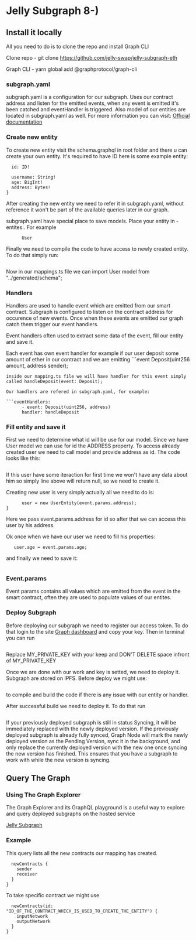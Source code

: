 # Jelly Subgraph 8-)

## Install it locally

All you need to do is to clone the repo and install Graph CLI

Clone repo - git clone https://github.com/jelly-swap/jelly-subgraph-eth

Graph CLI - yarn global add @graphprotocol/graph-cli

### subgraph.yaml

subgraph.yaml is a configuration for our subgraph. Uses our contract address and listen for the emitted events, when any event is emitted it's been catched and eventHandler is triggered. Also model of our entities are located in subgraph.yaml as well. For more information you can visit: [Official documentation](https://thegraph.com/docs/define-a-subgraph#the-subgraph-manifest)

### Create new entity

To create new entity visit the schema.graphql in root folder and there u can create your own entity. It's required to have ID here is some example entity:

```type User @entity {
  id: ID!

  username: String!
  age: BigInt!
  address: Bytes!
}
```

After creating the new entity we need to refer it in subgraph.yaml, without reference it won't be part of the available queries later in our graph.

subgraph.yaml have special place to save models. Place your entity in -entites:. For example

```-entites:
      User
```

Finally we need to compile the code to have access to newly created entity. To do that simply run:

```npm run codegen

```

Now in our mappings.ts file we can import User model from "../generated/schema";

### Handlers

Handlers are used to handle event which are emitted from our smart contract. Subgraph is configured to listen on the contract address for occurence of new events. Once when these events are emitted our graph catch them trigger our event handlers.

Event handlers often used to extract some data of the event, fill our entity and save it.

Each event has own event handler for example if our user deposit some amount of ether in our contract and we are emitting ```event Deposit(uint256 amount, address sender);

````
inside our mapping.ts file we will have handler for this event simply called handleDeposit(event: Deposit);

Our handlers are refered in subgraph.yaml, for example:

```eventHandlers:
      - event: Deposit(uint256, address)
      handler: handleDeposit
````

### Fill entity and save it

First we need to determine what id will be use for our model. Since we have User model we can use for id the ADDRESS property.
To access already created user we need to call model and provide address as id. The code looks like this:

```let user = UserEntity.load(event.params.address);

```

If this user have some iteraction for first time we won't have any data about him so simply line above will return null, so we need to create it.

Creating new user is very simply actually all we need to do is:

```if(user == null) {
      user = new UserEntity(event.params.address);
}
```

Here we pass event.params.address for id so after that we can access this user by his address.

Ok once when we have our user we need to fill his properties:

```user.name = event.params.name;
   user.age = event.params.age;
```

and finally we need to save it:

```user.save();

```

### Event.params

Event params contains all values which are emitted from the event in the smart contract, often they are used to populate values of our entites.

### Deploy Subgraph

Before deploying our subgraph we need to register our access token. To do that login to the site [Graph dashboard](https://thegraph.com/explorer/dashboard) and copy your key. Then in terminal you can run

```graph auth https://api.thegraph.com/deploy/ MY_PRIVATE_KEY

```

Replace MY_PRIVATE_KEY with your keep and DON'T DELETE space infront of MY_PRIVATE_KEY

Once we are done with our work and key is setted, we need to deploy it. Subgraph are stored on IPFS. Before deploy we might use:

```npm run build

```

to compile and build the code if there is any issue with our entity or handler.

After successful build we need to deploy it. To do that run

```npm run deploy

```

If your previously deployed subgraph is still in status Syncing, it will be immediately replaced with the newly deployed version. If the previously deployed subgraph is already fully synced, Graph Node will mark the newly deployed version as the Pending Version, sync it in the background, and only replace the currently deployed version with the new one once syncing the new version has finished. This ensures that you have a subgraph to work with while the new version is syncing.

## Query The Graph

### Using The Graph Explorer

The Graph Explorer and its GraphQL playground is a useful way to explore and query deployed subgraphs on the hosted service

[Jelly Subgraph](https://thegraph.com/explorer/subgraph/andonmitev/jelly-swap)

### Example

This query lists all the new contracts our mapping has created.

```{
  newContracts {
    sender
  	receiver
  }
}
```

To take specific contract we might use

```{
  newContracts(id: "ID_OF_THE_CONTRACT_WHICH_IS_USED_TO_CREATE_THE_ENTITY") {
    inputNetwork
    outputNetwork
  }
}
```

